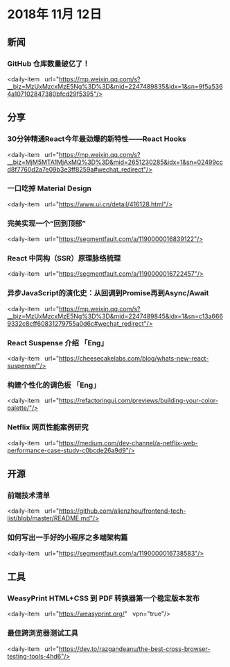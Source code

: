 # 2018年 11月 12日

## 新闻

### GitHub 仓库数量破亿了！

<daily-item
  url="https://mp.weixin.qq.com/s?__biz=MzUxMzcxMzE5Ng%3D%3D&mid=2247489835&idx=1&sn=9f5a5364a107102847380bfcd29f5395"/>

## 分享

### 30分钟精通React今年最劲爆的新特性——React Hooks

<daily-item
  url="https://mp.weixin.qq.com/s?__biz=MjM5MTA1MjAxMQ%3D%3D&mid=2651230285&idx=1&sn=02499ccd8f7760d2a7e09b3e3ff8259a#wechat_redirect"/>

### 一口吃掉 Material Design

<daily-item
  url="https://www.ui.cn/detail/416128.html"/>

### 完美实现一个“回到顶部”

<daily-item
  url="https://segmentfault.com/a/1190000016839122"/>

### React 中同构（SSR）原理脉络梳理

<daily-item
  url="https://segmentfault.com/a/1190000016722457"/>

### 异步JavaScript的演化史：从回调到Promise再到Async/Await

<daily-item
  url="https://mp.weixin.qq.com/s?__biz=MzUxMzcxMzE5Ng%3D%3D&mid=2247489845&idx=1&sn=c13a6669332c8cff60831279755a0d6c#wechat_redirect"/>

### React Suspense 介绍 「Eng」

<daily-item
  url="https://cheesecakelabs.com/blog/whats-new-react-suspense/"/>

### 构建个性化的调色板 「Eng」

<daily-item
  url="https://refactoringui.com/previews/building-your-color-palette/"/>

### Netflix 网页性能案例研究

<daily-item
  url="https://medium.com/dev-channel/a-netflix-web-performance-case-study-c0bcde26a9d9"/>

## 开源

### 前端技术清单

<daily-item
  url="https://github.com/alienzhou/frontend-tech-list/blob/master/README.md"/>

### 如何写出一手好的小程序之多端架构篇

<daily-item
  url="https://segmentfault.com/a/1190000016738583"/>

## 工具

### WeasyPrint HTML+CSS 到 PDF 转换器第一个稳定版本发布

<daily-item
  url="https://weasyprint.org/"
  vpn="true"/>

### 最佳跨浏览器测试工具

<daily-item
  url="https://dev.to/razgandeanu/the-best-cross-browser-testing-tools-4hd6"/>

<daily-footer/>